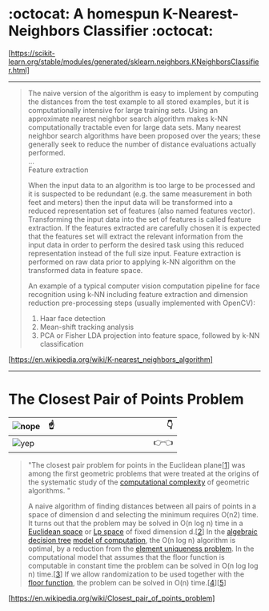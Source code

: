 # :octocat: A homespun K-Nearest-Neighbors Classifier :octocat:  

[https://scikit-learn.org/stable/modules/generated/sklearn.neighbors.KNeighborsClassifier.html]

---

>The naive version of the algorithm is easy to implement by computing the distances from the test example to all stored examples, but it is computationally intensive for large training sets. Using an approximate nearest neighbor search algorithm makes k-NN computationally tractable even for large data sets. Many nearest neighbor search algorithms have been proposed over the years; these generally seek to reduce the number of distance evaluations actually performed.   
...  
>Feature extraction
>
>When the input data to an algorithm is too large to be processed and it is suspected to be redundant (e.g. the same measurement in both feet and meters) then the input data will be transformed into a reduced representation set of features (also named features vector). Transforming the input data into the set of features is called feature extraction. If the features extracted are carefully chosen it is expected that the features set will extract the relevant information from the input data in order to perform the desired task using this reduced representation instead of the full size input. Feature extraction is performed on raw data prior to applying k-NN algorithm on the transformed data in feature space.
>
>An example of a typical computer vision computation pipeline for face recognition using k-NN including feature extraction and dimension reduction pre-processing steps (usually implemented with OpenCV):
>
>1. Haar face detection
>1. Mean-shift tracking analysis
>1. PCA or Fisher LDA projection into feature space, followed by k-NN classification
>
[https://en.wikipedia.org/wiki/K-nearest_neighbors_algorithm]  


___
# The Closest Pair of Points Problem 
![nope](https://en.cursor.style/resources/cursors/thumb/5e712b819e959.png) | :point_up:              :point_down:
:--|--:
![yep](https://en.cursor.style/resources/pointers/thumb/5e712b819e963.png)| :point_right::point_left:

>"The closest pair problem for points in the Euclidean plane[[1](https://en.wikipedia.org/wiki/Closest_pair_of_points_problem#cite_note-sh-1)] was among the first geometric problems that were treated at the origins of the systematic study of the [computational complexity](https://en.wikipedia.org/wiki/Analysis_of_algorithms) of geometric algorithms. "
>
>A naive algorithm of finding distances between all pairs of points in a space of dimension d and selecting the minimum requires O(n2) time. It turns out that the problem may be solved in O(n log n) time in a [Euclidean space](https://en.wikipedia.org/wiki/Euclidean_space) or [Lp space](https://en.wikipedia.org/wiki/Lp_space) of fixed dimension d.[[2](https://en.wikipedia.org/wiki/Closest_pair_of_points_problem#cite_note-2)] In the [algebraic decision tree](https://en.wikipedia.org/wiki/Algebraic_decision_tree) [model of computation](https://en.wikipedia.org/wiki/Model_of_computation), the O(n log n) algorithm is optimal, by a reduction from the [element uniqueness problem](https://en.wikipedia.org/wiki/Element_uniqueness_problem). In the computational model that assumes that the floor function is computable in constant time the problem can be solved in O(n log log n) time.[[3](https://en.wikipedia.org/wiki/Closest_pair_of_points_problem#cite_note-fh-3)] If we allow randomization to be used together with the [floor function](https://en.wikipedia.org/wiki/Floor_function), the problem can be solved in O(n) time.[[4](https://en.wikipedia.org/wiki/Closest_pair_of_points_problem#cite_note-km-4)][[5](https://en.wikipedia.org/wiki/Closest_pair_of_points_problem#cite_note-rl-5)]
>
[https://en.wikipedia.org/wiki/Closest_pair_of_points_problem]